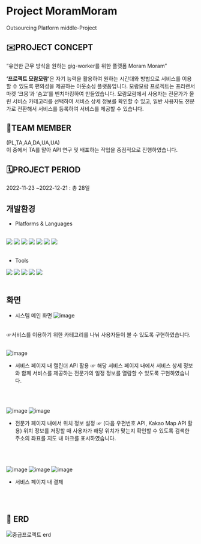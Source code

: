 # Project MoramMoram
Outsourcing Platform middle-Project
<br />
## ✉️PROJECT CONCEPT
“유연한 근무 방식을 원하는 gig-worker를 위한 플랫폼 Moram Moram”
<br />

<b>‘프로젝트 모람모람’</b>은 자기 능력을 활용하여 원하는 시간대와 방법으로 서비스를 이용할 수 있도록 편의성을 제공하는 아웃소싱 플랫폼입니다.
모람모람 프로젝트는 프리랜서 마켓 ‘크몽’과 ‘숨고’를 벤치마킹하여 만들었습니다. 
모람모람에서 사용자는 전문가가 올린 서비스 카테고리를 선택하여 서비스 상세 정보를 확인할 수 있고, 
일반 사용자도 전문가로 전환해서 서비스를 등록하여 서비스를 제공할 수 있습니다.
<br />
## 🧙TEAM MEMBER
(PL,TA,AA,DA,UA,UA) <br />
이 중에서 TA를 맡아 API 연구 및 배포하는 작업을 중점적으로 진행하였습니다.
<br />

## 🗓️PROJECT PERIOD
2022-11-23 ~2022-12-21 : 총 28일
<br />

## 개발환경
- Platforms & Languages
<br />
<div align="left">
  <img src="https://img.shields.io/badge/Java-007396?style=flat&logo=Java&logoColor=white" />
  <img src="https://img.shields.io/badge/HTML5-E34F26?style=flat&logo=HTML5&logoColor=white" />
  <img src="https://img.shields.io/badge/CSS3-1572B6?style=flat&logo=CSS3&logoColor=white" />
  <img src="https://img.shields.io/badge/Oracle SQL-F80000?style=flat&logo=Oracle&logoColor=white">
  <img src="https://img.shields.io/badge/JavaScript-F7DF1E?style=flat&logo=JavaScript&logoColor=white">
  <img src="https://img.shields.io/badge/Jquery-0769AD?style=flat&logo=Jquery&logoColor=white">  
  <img src="https://img.shields.io/badge/Bootstrap-7952B3?style=flat&logo=Bootstrap&logoColor=white">    
</div>
<br />

- Tools
<div align="left">
  <img src="https://img.shields.io/badge/Eclipse IDE-2C2255?style=flat&logo=Eclipse&logoColor=white" />
  <img src="https://img.shields.io/badge/apachetomcat-F8DC75?style=flat&logo=apachetomcat&logoColor=white" />
  <img src="https://img.shields.io/badge/json-000000?style=flat&logo=json&logoColor=white">  
  <img src="https://img.shields.io/badge/SVN-010101?style=flat&logo=SVN&logoColor=white" />
  <img src="https://img.shields.io/badge/ibatis-000000?style=flat&logo=ibatis&logoColor=white">  
</div>
<br />



## 화면
- 시스템 메인 화면
![image](https://user-images.githubusercontent.com/110898315/232966567-c797bafa-1be5-4279-ad19-daea6d6ef987.png)
<br />
☞서비스를 이용하기 위한 카테고리를 나눠 사용자들이 볼 수 있도록 구현하였습니다.
<br /><br />


![image](https://user-images.githubusercontent.com/110898315/232966695-8ed2f7df-af64-4ddc-9557-4e8919d925df.png)
<br />
- 서비스 페이지 내 캘린더 API 활용
☞ 해당 서비스 페이지 내에서 서비스 상세 정보와 함께 서비스를 제공하는 전문가의 일정 정보를 열람할 수 있도록 구현하였습니다.

<br /><br />


![image](https://user-images.githubusercontent.com/110898315/232966734-1167b301-3251-4198-b69d-45b99fe358ea.png)
![image](https://user-images.githubusercontent.com/110898315/232966780-913bfcb9-0fd2-422f-9ee1-25210ed3d5fc.png)
<br />
- 전문가 페이지 내에서 위치 정보 설정
☞ (다음 우편번호 API, Kakao Map API 활용)
위치 정보를 저장할 때 사용자가 해당 위치가 맞는지 확인할 수 있도록 검색한 주소의 좌표를 지도 내 마크를 표시하였습니다.
<br /><br />
<br /><br />


![image](https://user-images.githubusercontent.com/110898315/232966818-9e5ec9d4-cb1e-42fa-96aa-5f201b35c221.png)
![image](https://user-images.githubusercontent.com/110898315/232966829-73969453-854f-4562-885f-2d635882d597.png)
![image](https://user-images.githubusercontent.com/110898315/232966833-1d9b0424-eb79-456d-9159-4bd956eff609.png)
-  서비스 페이지 내 결제

<br /><br />

## 🧮 ERD
![중급프로젝트 erd](https://user-images.githubusercontent.com/110898315/232966496-a73a8647-2e2c-4fab-b7ff-a7ab10fa775e.png)

